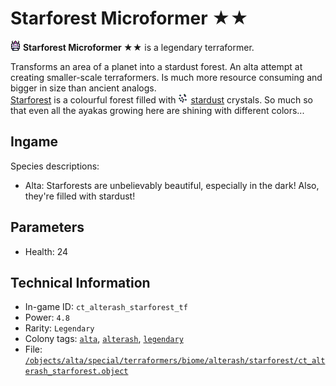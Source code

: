 # Starforest Microformer ★★

<img src="https://raw.githubusercontent.com/Ceterai/Enternia/main/objects/alta/special/terraformers/biome/alterash/starforest/icon.png" alt="Starforest Microformer ★★ icon" loading="lazy" height="16px" width="auto" /> **Starforest Microformer ★★** is a legendary terraformer.

Transforms an area of a planet into a stardust forest. An alta attempt at creating smaller-scale terraformers. Is much more resource consuming and bigger in size than ancient analogs.  
[Starforest](https://ceterai.github.io/MyEnternia/Wiki/Starforest) is a colourful forest filled with <img src="https://raw.githubusercontent.com/Ceterai/Enternia/main/items/generic/crafting/ct_stardust.png" alt="Stardust icon" loading="lazy" height="16px" width="auto" /> [stardust](https://ceterai.github.io/MyEnternia/Wiki/Stardust) crystals. So much so that even all the ayakas growing here are shining with different colors...

## Ingame

Species descriptions:

- Alta: Starforests are unbelievably beautiful, especially in the dark! Also, they're filled with stardust!

## Parameters

- Health: 24

## Technical Information

- In-game ID: `ct_alterash_starforest_tf`
- Power: `4.8`
- Rarity: `Legendary`
- Colony tags: [`alta`](https://ceterai.github.io/MyEnternia/Wiki/Tags/Alta), [`alterash`](https://ceterai.github.io/MyEnternia/Wiki/Tags/Alterash), [`legendary`](https://ceterai.github.io/MyEnternia/Wiki/Tags/Legendary)
- File: [`/objects/alta/special/terraformers/biome/alterash/starforest/ct_alterash_starforest.object`](https://github.com/Ceterai/Enternia/blob/main/objects/alta/special/terraformers/biome/alterash/starforest/ct_alterash_starforest.object)
